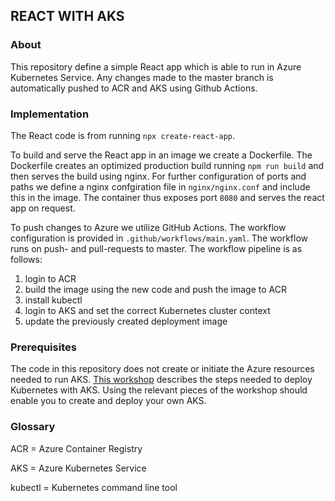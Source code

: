 ## REACT WITH AKS

### About
This repository define a simple React app which is able to run in Azure Kubernetes Service. Any changes made to the master branch is automatically pushed to ACR and AKS using Github Actions.

### Implementation
The React code is from running `npx create-react-app`. 

To build and serve the React app in an image we create a Dockerfile. The Dockerfile creates an optimized production build running `npm run build` and then serves the build using nginx. For further configuration of ports and paths we define a nginx confgiration file in `nginx/nginx.conf` and include this in the image. The container thus exposes port `8080` and serves the react app on request. 

To push changes to Azure we utilize GitHub Actions. The workflow configuration is provided in `.github/workflows/main.yaml`. The workflow runs on push- and pull-requests to master. The workflow pipeline is as follows:
1.  login to ACR
2.  build the image using the new code and push the image to ACR
3.  install kubectl
4.  login to AKS and set the correct Kubernetes cluster context
5.  update the previously created deployment image


### Prerequisites
The code in this repository does not create or initiate the Azure resources needed to run AKS. [This workshop](https://docs.microsoft.com/en-us/learn/modules/aks-workshop/02-deploy-aks) describes the steps needed to deploy Kubernetes with AKS. Using the relevant pieces of the workshop should enable you to create and deploy your own AKS.

### Glossary
ACR = Azure Container Registry

AKS = Azure Kubernetes Service

kubectl = Kubernetes command line tool
